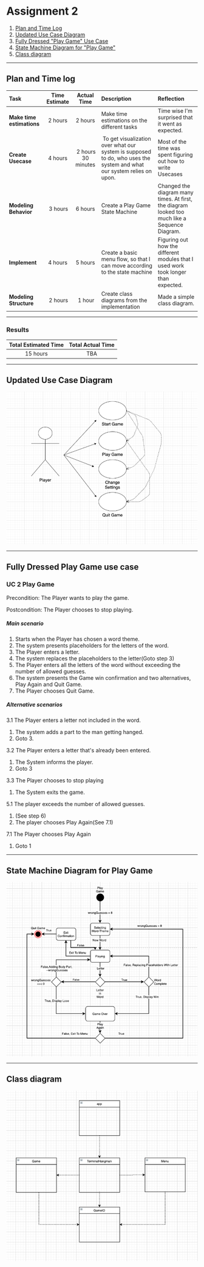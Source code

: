 # Assignment 2
1. [Plan and Time Log](#plan-and-time-log)
2. [Updated Use Case Diagram](#updated-use-case-diagram)
3. [Fully Dressed "Play Game" Use Case](#fully-dressed-play-game-use-case)
4. [State Machine Diagram for "Play Game"](#state-machine-diagram-for-play-game)
6. [Class diagram](#class-diagram)

***

## Plan and Time log
|   Task   |   Time Estimate   |   Actual Time |   Description | Reflection |
|   :------ |   :----------:    |   :--------:  |   :--- |:---
| **Make time estimations** | 2 hours | 2 hours | Make time estimations on the different tasks | Time wise I'm surprised that it went as expected. |
| **Create Usecase** | 4 hours | 2 hours 30 minutes | To get visualization over what our system is supposed to do, who uses the system and what our system relies on upon.| Most of the time was spent figuring out how to write Usecases |
| **Modeling Behavior** | 3 hours | 6 hours |   Create a Play Game State Machine | Changed the diagram many times. At first, the diagram looked too much like a Sequence Diagram.   |
| **Implement** | 4 hours | 5 hours | Create a basic menu flow, so that I can move according to the state machine | Figuring out how the different modules that I used work took longer than expected. |
| **Modeling Structure** | 2 hours | 1 hour | Create class diagrams from the implementation | Made a simple class diagram. | 

***

### Results
|   Total Estimated Time | Total Actual Time | 
| :------:               | :-------:         |
|   15 hours             | TBA


***

## Updated Use Case Diagram

![Alt text][UCDIAGRAM]

[UCDIAGRAM]: Project-Documentation/Images/Usecase-Model.png "A Use Case Diagram"

***

## Fully Dressed Play Game use case

### UC 2 Play Game

Precondition: The Player wants to play the game.

Postcondition: The Player chooses to stop playing.

##### Main scenario

1. Starts when the Player has chosen a word theme.
2. The system presents placeholders for the letters of the word.
3. The Player enters a letter.
4. The system replaces the placeholders to the letter(Goto step 3)
5. The Player enters all the letters of the word without exceeding the number of allowed guesses.
6. The system presents the Game win confirmation and two alternatives, Play Again and Quit Game.
7. The Player chooses Quit Game.

##### Alternative scenarios

3.1 The Player enters a letter not included in the word.

1. The system adds a part to the man getting hanged.
2. Goto 3.

3.2 The Player enters a letter that's already been entered.

1. The System informs the player.
2. Goto 3

3.3 The Player chooses to stop playing

1. The System exits the game.

5.1 The player exceeds the number of allowed guesses.
1. (See step 6)
2. The player chooses Play Again(See 7.1)

7.1 The Player chooses Play Again
1. Goto 1

***

## State Machine Diagram for Play Game

![Alt text][STATEMACHINE]

[STATEMACHINE]: Project-Documentation/Images/Play-Game-State-Machine.png "A State Diagram"

***


## Class diagram

![Alt text][CLASSDIAGRAM]

[CLASSDIAGRAM]: Project-Documentation/Images/Class-Diagram.png "A Class Diagram"